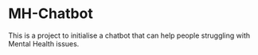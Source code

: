 # MH-Chatbot
This is a project to initialise a chatbot that can help people struggling with Mental Health issues. 
